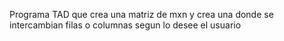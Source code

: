 Programa TAD que crea una matriz de mxn y
crea una donde se intercambian filas o columnas 
segun lo desee el usuario 

